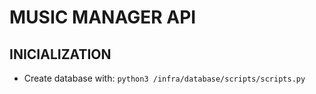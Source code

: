 # MUSIC MANAGER API

## INICIALIZATION

* Create database with: `python3 /infra/database/scripts/scripts.py`